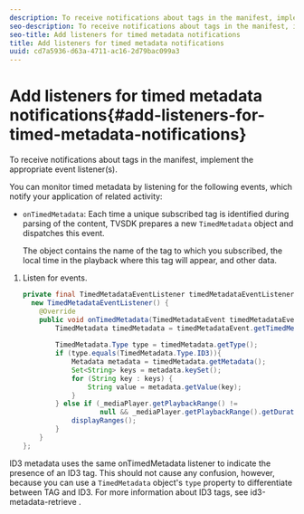 ```yaml
---
description: To receive notifications about tags in the manifest, implement the appropriate event listener(s).
seo-description: To receive notifications about tags in the manifest, implement the appropriate event listener(s).
seo-title: Add listeners for timed metadata notifications
title: Add listeners for timed metadata notifications
uuid: cd7a5936-d63a-4711-ac16-2d79bac099a3
---
```


# Add listeners for timed metadata notifications{#add-listeners-for-timed-metadata-notifications}

To receive notifications about tags in the manifest, implement the appropriate event listener(s).

You can monitor timed metadata by listening for the following events, which notify your application of related activity:

* `onTimedMetadata`: Each time a unique subscribed tag is identified during parsing of the content, TVSDK prepares a new `TimedMetadata` object and dispatches this event.

  The object contains the name of the tag to which you subscribed, the local time in the playback where this tag will appear, and other data.

1. Listen for events.

   ```java
   private final TimedMetadataEventListener timedMetadataEventListener =  
     new TimedMetadataEventListener() { 
       @Override 
       public void onTimedMetadata(TimedMetadataEvent timedMetadataEvent) { 
           TimedMetadata timedMetadata = timedMetadataEvent.getTimedMetadata(); 
    
           TimedMetadata.Type type = timedMetadata.getType(); 
           if (type.equals(TimedMetadata.Type.ID3)){ 
               Metadata metadata = timedMetadata.getMetadata(); 
               Set<String> keys = metadata.keySet(); 
               for (String key : keys) { 
                   String value = metadata.getValue(key); 
               } 
           } else if (_mediaPlayer.getPlaybackRange() !=  
                      null && _mediaPlayer.getPlaybackRange().getDuration() > 0) { 
               displayRanges(); 
           } 
       } 
   }; 
   
   ```

ID3 metadata uses the same onTimedMetadata listener to indicate the presence of an ID3 tag. This should not cause any confusion, however, because you can use a `TimedMetadata` object's `type` property to differentiate between TAG and ID3. For more information about ID3 tags, see  id3-metadata-retrieve . 
